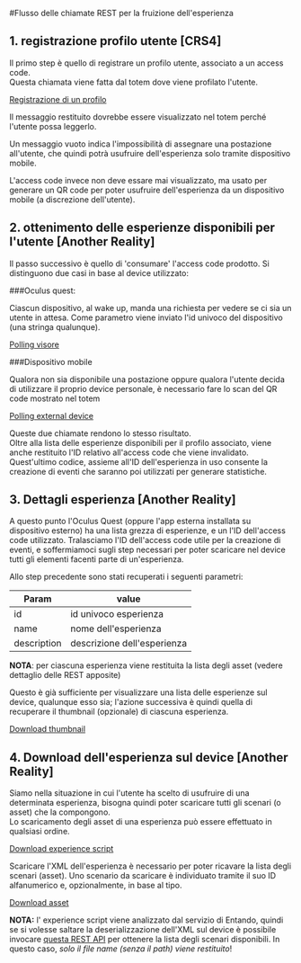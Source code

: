 #Flusso delle chiamate REST per la fruizione dell'esperienza 

## 1. registrazione profilo utente [CRS4]

Il primo step è quello di registrare un profilo utente, associato a un access code.  
Questa chiamata viene fatta dal totem dove viene profilato l'utente.

[Registrazione di un profilo](./I-EDX%20CRS4.md#richiesta-accesscode)

Il messaggio restituito dovrebbe essere visualizzato nel totem perché l'utente possa leggerlo.  

Un messaggio vuoto indica l'impossibilità di assegnare una postazione all'utente, che quindi potrà usufruire dell'esperienza solo tramite dispositivo mobile.  

L'access code invece non deve essare mai visualizzato, ma usato per generare un QR code per poter usufruire dell'esperienza da un dispositivo mobile 
(a discrezione dell'utente).

## 2. ottenimento delle esperienze disponibili per l'utente [Another Reality]
Il passo successivo è quello di 'consumare' l'access code prodotto. Si distinguono due casi in base al device utilizzato:

###Oculus quest:

Ciascun dispositivo, al wake up, manda una richiesta per vedere se ci sia un utente in attesa.
Come parametro viene inviato l'id univoco del dispositivo (una stringa qualunque).

[Polling visore](./I-EDX%20Another%20Reality.md#polling-da-oculus)


###Dispositivo mobile

Qualora non sia disponibile una postazione oppure qualora l'utente decida di utilizzare il proprio device personale,
è necessario fare lo scan del QR code mostrato nel totem

[Polling external device](./I-EDX%20Another%20Reality.md#polling-da-player-esterno)

Queste due chiamate rendono lo stesso risultato.  
Oltre alla lista delle esperienze disponibili per il profilo associato, viene anche restituito l'ID relativo all'access code che viene invalidato.  
Quest'ultimo codice, assieme all'ID dell'esperienza in uso consente la creazione di eventi che saranno poi utilizzati per generare statistiche.

## 3. Dettagli esperienza [Another Reality]

A questo punto l'Oculus Quest (oppure l'app esterna installata su dispositivo esterno) ha una lista grezza di esperienze, e un l'ID dell'access code utilizzato.
Tralasciamo l'ID dell'access code utile per la creazione di eventi, e soffermiamoci sugli step necessari per poter scaricare nel device tutti gli elementi
facenti parte di un'esperienza.

Allo step precedente sono stati recuperati i seguenti parametri:

| Param       | value                       |
|-------------|-----------------------------|
| id          | id univoco esperienza       |
| name        | nome dell'esperienza        |
| description | descrizione dell'esperienza |

**NOTA**: per ciascuna esperienza viene restituita la lista degli asset (vedere dettaglio delle REST apposite) 

Questo è già sufficiente per visualizzare una lista delle esperienze sul device, qualunque esso sia; l'azione successiva è quindi quella di recuperare
il thumbnail (opzionale) di ciascuna esperienza.

[Download thumbnail](./I-EDX%20Another%20Reality.md#scarica-thumbnail-esperienza)


## 4. Download dell'esperienza sul device [Another Reality]

Siamo nella situazione in cui l'utente ha scelto di usufruire di una determinata esperienza, bisogna quindi poter scaricare tutti gli scenari (o asset) che la 
compongono.  
Lo scaricamento degli asset di una esperienza può essere effettuato in qualsiasi ordine.

[Download experience script](./I-EDX%20Another%20Reality.md#scarica-experience-script)

Scaricare l'XML dell'esperienza è necessario per poter ricavare la lista degli scenari (asset). Uno scenario da scaricare è individuato tramite il suo ID 
alfanumerico e, opzionalmente, in base al tipo.

[Download asset](./I-EDX%20Another%20Reality.md#donwload-scenario)

**NOTA:** l' experience script viene analizzato dal servizio di Entando, quindi se si volesse saltare la deserializzazione dell'XML sul device è possibile
invocare [questa REST API](./I-EDX%20Entando.md#dettaglio-scenari-esperienza) per ottenere la lista degli scenari disponibili.
In questo caso, _solo il file name (senza il path) viene restituito_!
